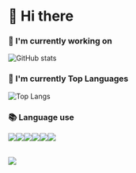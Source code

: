 <!--
**eononenoe/eononenoe** is a ✨ _special_ ✨ repository because its `README.md` (this file) appears on your GitHub profile.
-->
# 👋 Hi there<br/>
### 💪 I'm currently working on<br/>
![GitHub stats](https://github-readme-stats.vercel.app/api?username=eononenoe&show_icons=true&theme=graywhite&hide=stars,contribs&count_private=true&show_icons=true)<br/>
### 📡 I'm currently Top Languages<br/>
![Top Langs](https://github-readme-stats.vercel.app/api/top-langs/?username=eononenoe&layout=compact&theme=default)<br/>
### 📚 Language use 
<div style="display:flex; flex-direction=row;">
    <img src="https://img.shields.io/badge/Java-007396?style=for-the-badge&logo=Java&logoColor=white"> 
    <img src="https://img.shields.io/badge/mysql-4479A1?style=for-the-badge&logo=mysql&logoColor=white"> 
    <br/>
    <img src="https://img.shields.io/badge/html5-E34F26?style=flat-square&logo=html5&logoColor=white"> 
    <img src="https://img.shields.io/badge/css-1572B6?style=flat-square&logo=css3&logoColor=white"> 
    <img src="https://img.shields.io/badge/javascript-F7DF1E?style=flat-square&logo=javascript&logoColor=black"> 
    <img src="https://img.shields.io/badge/python-3776AB?style=flat-square&logo=python&logoColor=white"> 
    <br/>
</div><br/>

![](./profile-3d-contrib/profile-season-version.svg)
